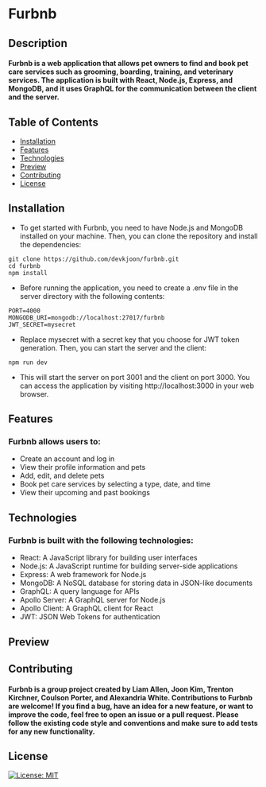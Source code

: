 # Furbnb
## Description
#### Furbnb is a web application that allows pet owners to find and book pet care services such as grooming, boarding, training, and veterinary services. The application is built with React, Node.js, Express, and MongoDB, and it uses GraphQL for the communication between the client and the server.
## Table of Contents
- [Installation](#installation)
- [Features](#features)
- [Technologies](#technologies)
- [Preview](#preview)
- [Contributing](#contributing)
- [License](#license)
## Installation
- To get started with Furbnb, you need to have Node.js and MongoDB installed on your machine. Then, you can clone the repository and install the dependencies:
```
git clone https://github.com/devkjoon/furbnb.git
cd furbnb
npm install
```

- Before running the application, you need to create a .env file in the server directory with the following contents:
```
PORT=4000
MONGODB_URI=mongodb://localhost:27017/furbnb
JWT_SECRET=mysecret
```

- Replace mysecret with a secret key that you choose for JWT token generation. Then, you can start the server and the client:
```
npm run dev
```

- This will start the server on port 3001 and the client on port 3000. You can access the application by visiting http://localhost:3000 in your web browser.

## Features
### Furbnb allows users to:

- Create an account and log in
- View their profile information and pets
- Add, edit, and delete pets
- Book pet care services by selecting a type, date, and time
- View their upcoming and past bookings
## Technologies
### Furbnb is built with the following technologies:
- React: A JavaScript library for building user interfaces
- Node.js: A JavaScript runtime for building server-side applications
- Express: A web framework for Node.js
- MongoDB: A NoSQL database for storing data in JSON-like documents
- GraphQL: A query language for APIs
- Apollo Server: A GraphQL server for Node.js
- Apollo Client: A GraphQL client for React
- JWT: JSON Web Tokens for authentication
## Preview

## Contributing
#### Furbnb is a group project created by Liam Allen, Joon Kim, Trenton Kirchner, Coulson Porter, and Alexandria White. Contributions to Furbnb are welcome! If you find a bug, have an idea for a new feature, or want to improve the code, feel free to open an issue or a pull request. Please follow the existing code style and conventions and make sure to add tests for any new functionality.
## License
[![License: MIT](https://img.shields.io/badge/License-MIT-yellow.svg)](https://opensource.org/licenses/MIT)  
